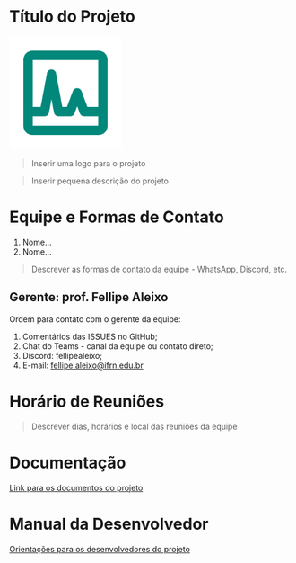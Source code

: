 # Título do Projeto

<img src="logo.png" width="200" height="200" />

>Inserir uma logo para o projeto

>Inserir pequena descrição do projeto

# Equipe e Formas de Contato

1. Nome...
2. Nome...

> Descrever as formas de contato da equipe - WhatsApp, Discord, etc.

## Gerente: prof. Fellipe Aleixo

Ordem para contato com o gerente da equipe:
1. Comentários das ISSUES no GitHub;
1. Chat do Teams - canal da equipe ou contato direto;
1. Discord: fellipealeixo;
1. E-mail: fellipe.aleixo@ifrn.edu.br

# Horário de Reuniões

> Descrever dias, horários e local das reuniões da equipe

# Documentação

[Link para os documentos do projeto](doc/documentacao.md)

# Manual da Desenvolvedor

[Orientações para os desenvolvedores do projeto](doc/guia-ds/guia.md)
